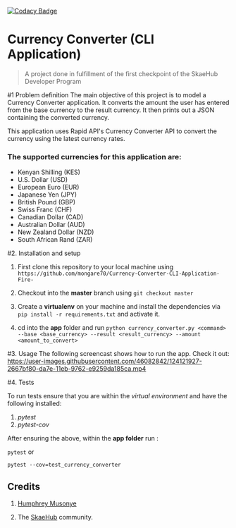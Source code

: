 [![Codacy Badge](https://app.codacy.com/project/badge/Grade/ad4992c5d10b445fb9bb0f35fa10424d)](https://www.codacy.com/gh/mongare70/Currency-Converter-CLI-Application-Fire-/dashboard?utm_source=github.com&amp;utm_medium=referral&amp;utm_content=mongare70/Currency-Converter-CLI-Application-Fire-&amp;utm_campaign=Badge_Grade)

# Currency Converter (CLI Application)
>A project done in fulfillment of the first checkpoint of the SkaeHub Developer Program

#1 Problem definition
The main objective of this project is to model a Currency Converter application. 
It converts the amount the user has entered from the base currency to the result currency.
It then prints out a JSON containing the converted currency.

This application uses Rapid API's Currency Converter API 
to convert the currency using the latest currency rates.
  
### The supported currencies for this application are:
* Kenyan Shilling (KES)
* U.S. Dollar (USD)
* European Euro (EUR)
* Japanese Yen (JPY)
* British Pound (GBP)
* Swiss Franc (CHF)
* Canadian Dollar (CAD)
* Australian Dollar (AUD)
* New Zealand Dollar (NZD)
* South African Rand (ZAR)

#2. Installation and setup

1. First clone this repository to your local machine using `https://github.com/mongare70/Currency-Converter-CLI-Application-Fire-`

2. Checkout into the **master** branch using `git checkout master`

3. Create a **virtualenv** on your machine and install the dependencies via `pip install -r requirements.txt` and activate it.

4. cd into the **app** folder and run `python currency_converter.py <command> --base <base_currency> --result <result_currency> --amount <amount_to_convert>`


#3. Usage
The following screencast shows how to run the app. Check it out:
https://user-images.githubusercontent.com/46082842/124121927-2667bf80-da7e-11eb-9762-e9259da185ca.mp4


#4. Tests

To run tests ensure that you are within the *virtual environment* and have the following installed:

1. *pytest*
2. *pytest-cov*

After ensuring the above, within the **app folder** run :

`pytest` or

`pytest --cov=test_currency_converter`

## Credits

1. [Humphrey Musonye](https://github.com/hmusonye)

2. The [SkaeHub](https://skaehub.com/) community.

